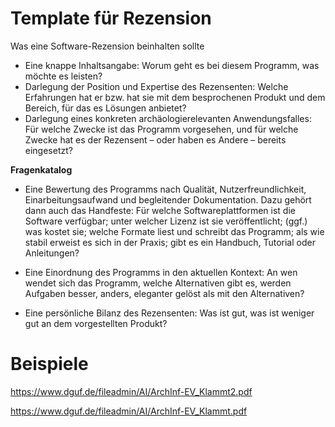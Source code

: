 # Template für Rezension

Was eine Software-Rezension beinhalten sollte
- Eine knappe Inhaltsangabe: Worum geht es bei diesem Programm, was möchte es leisten?
- Darlegung der Position und Expertise des Rezensenten: Welche
Erfahrungen hat er bzw. hat sie mit dem besprochenen Produkt
und dem Bereich, für das es Lösungen anbietet?
- Darlegung eines konkreten archäologierelevanten Anwendungsfalles: Für welche Zwecke ist das Programm vorgesehen, und
für welche Zwecke hat es der Rezensent – oder haben es Andere – bereits eingesetzt?

**Fragenkatalog**
- Eine Bewertung des Programms nach Qualität, Nutzerfreundlichkeit, Einarbeitungsaufwand und begleitender Dokumentation. Dazu gehört dann auch das Handfeste: Für welche Softwareplattformen ist die Software verfügbar; unter welcher Lizenz ist sie veröffentlicht; (ggf.) was kostet sie; welche Formate liest und schreibt
das Programm; als wie stabil erweist es sich in der Praxis; gibt es ein Handbuch,
Tutorial oder Anleitungen?
- Eine Einordnung des Programms in den aktuellen Kontext: An wen wendet sich
das Programm, welche Alternativen gibt es, werden Aufgaben besser, anders, eleganter gelöst als mit den Alternativen?

- Eine persönliche Bilanz des Rezensenten: Was ist gut, was ist weniger gut an dem
vorgestellten Produkt?

# Beispiele

https://www.dguf.de/fileadmin/AI/ArchInf-EV_Klammt2.pdf

https://www.dguf.de/fileadmin/AI/ArchInf-EV_Klammt.pdf
